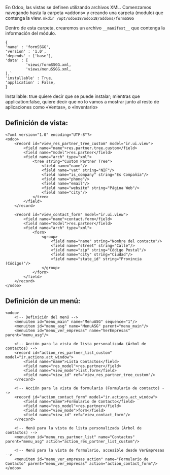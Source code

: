 En Odoo, las vistas se definen utilizando archivos XML. Comenzamos navegando hasta la carpeta «addons» y creando una carpeta (modulo) que contenga la view.
`mkdir /opt/odoo18/odoo18/addons/formSSGG`

Dentro de esta carpeta, crearemos un archivo `__manifest__` que contenga la información del módulo.
```
{
'name' : 'formSSGG',
'version' : '1.0',
'depends' : ['base'],
'data' : [
         'views/formSSGG.xml,
         'views/menuSSGG.xml,
],`
'installable' : True,
'application' : False,
}
```


Installable: true quiere decir que se puede instalar; mientras que application:false, quiere decir que no lo vamos a mostrar junto al resto de aplicaciones como «Ventas», o «Inventario»
## Definición de vista:
```
<?xml version="1.0" encoding="UTF-8"?>
<odoo>
    <record id="view_res_partner_tree_custom" model="ir.ui.view">
        <field name="name">res.partner.tree.custom</field>
        <field name="model">res.partner</field>
        <field name="arch" type="xml">
            <tree string="Custom Partner Tree">
                <field name="name"/>
                <field name="vat" string="NIF"/>
                <field name="is_company" string="Es Compañía"/>
                <field name="phone"/>
                <field name="email"/>
                <field name="website" string="Página Web"/>
                <field name="city"/>
            </tree>
        </field>
    </record>

    <record id="view_contact_form" model="ir.ui.view">
        <field name="name">contact.form</field>
        <field name="model">res.partner</field>
        <field name="arch" type="xml">
            <form>
                <group>
                    <field name="name" string="Nombre del contacto"/>
                    <field name="street" string="Calle"/>
                    <field name="zip" string="Código Postal"/>
                    <field name="city" string="Ciudad"/>
                    <field name="state_id" string="Provincia (Código)"/>
                </group>
            </form>
        </field>
    </record>
</odoo>

```

## Definición de un menú:
```
<odoo>
    <!-- Definición del menú -->
    <menuitem id="menu_main" name="MenuASG" sequence="1"/>
    <menuitem id="menu_asg" name="MenuASG" parent="menu_main"/>
    <menuitem id="menu_ver_empresas" name="VerEmpresas" parent="menu_asg"/>

    <!-- Acción para la vista de lista personalizada (Árbol de contactos) -->
    <record id="action_res_partner_list_custom" model="ir.actions.act_window">
        <field name="name">Lista Contactos</field>
        <field name="res_model">res.partner</field>
        <field name="view_mode">list,form</field>
        <field name="view_id" ref="view_res_partner_tree_custom"/>
    </record>

    <!-- Acción para la vista de formulario (Formulario de contacto) -->
    <record id="action_contact_form" model="ir.actions.act_window">
        <field name="name">Formulario de Contacto</field>
        <field name="res_model">res.partner</field>
        <field name="view_mode">form</field>
        <field name="view_id" ref="view_contact_form"/>
    </record>

    <!-- Menú para la vista de lista personalizada (Árbol de contactos) -->
    <menuitem id="menu_res_partner_list" name="Contactos" parent="menu_asg" action="action_res_partner_list_custom"/>

    <!-- Menú para la vista de formulario, accesible desde VerEmpresas -->
    <menuitem id="menu_ver_empresas_action" name="Formulario de Contacto" parent="menu_ver_empresas" action="action_contact_form"/>
</odoo>
```